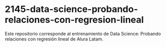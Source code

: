 # 2145-data-science-probando-relaciones-con-regresion-lineal
Este repositorio corresponde al entrenamiento de Data Science: Probando relaciones con regresión lineal de Alura Latam.
